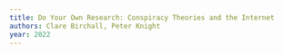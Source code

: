 ```yaml
---
title: Do Your Own Research: Conspiracy Theories and the Internet
authors: Clare Birchall, Peter Knight
year: 2022
---
```


